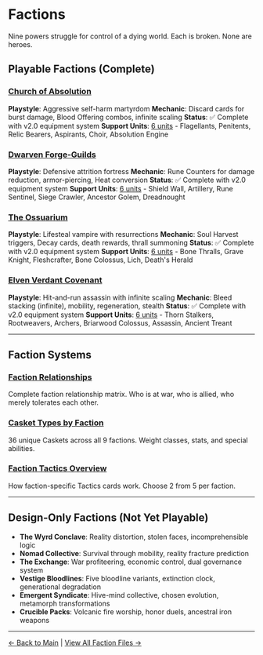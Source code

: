 # Factions

Nine powers struggle for control of a dying world. Each is broken. None are heroes.

## Playable Factions (Complete)

### [Church of Absolution](church/deck-equipment-system.md)
**Playstyle**: Aggressive self-harm martyrdom
**Mechanic**: Discard cards for burst damage, Blood Offering combos, infinite scaling
**Status**: ✅ Complete with v2.0 equipment system
**Support Units**: [6 units](church/support-units.md) - Flagellants, Penitents, Relic Bearers, Aspirants, Choir, Absolution Engine

### [Dwarven Forge-Guilds](dwarves/deck-equipment-system.md)
**Playstyle**: Defensive attrition fortress
**Mechanic**: Rune Counters for damage reduction, armor-piercing, Heat conversion
**Status**: ✅ Complete with v2.0 equipment system
**Support Units**: [6 units](dwarves/support-units.md) - Shield Wall, Artillery, Rune Sentinel, Siege Crawler, Ancestor Golem, Dreadnought

### [The Ossuarium](ossuarium/deck-equipment-system.md)
**Playstyle**: Lifesteal vampire with resurrections
**Mechanic**: Soul Harvest triggers, Decay cards, death rewards, thrall summoning
**Status**: ✅ Complete with v2.0 equipment system
**Support Units**: [6 units](ossuarium/support-units.md) - Bone Thralls, Grave Knight, Fleshcrafter, Bone Colossus, Lich, Death's Herald

### [Elven Verdant Covenant](elves/deck-equipment-system.md)
**Playstyle**: Hit-and-run assassin with infinite scaling
**Mechanic**: Bleed stacking (infinite), mobility, regeneration, stealth
**Status**: ✅ Complete with v2.0 equipment system
**Support Units**: [6 units](elves/support-units.md) - Thorn Stalkers, Rootweavers, Archers, Briarwood Colossus, Assassin, Ancient Treant

---

## Faction Systems

### [Faction Relationships](relationships.md)
Complete faction relationship matrix. Who is at war, who is allied, who merely tolerates each other.

### [Casket Types by Faction](casket-types.md)
36 unique Caskets across all 9 factions. Weight classes, stats, and special abilities.

### [Faction Tactics Overview](tactics-overview.md)
How faction-specific Tactics cards work. Choose 2 from 5 per faction.

---

## Design-Only Factions (Not Yet Playable)

- **The Wyrd Conclave**: Reality distortion, stolen faces, incomprehensible logic
- **Nomad Collective**: Survival through mobility, reality fracture prediction
- **The Exchange**: War profiteering, economic control, dual governance system
- **Vestige Bloodlines**: Five bloodline variants, extinction clock, generational degradation
- **Emergent Syndicate**: Hive-mind collective, chosen evolution, metamorph transformations
- **Crucible Packs**: Volcanic fire worship, honor duels, ancestral iron weapons

---

[← Back to Main](../index.html) | [View All Faction Files →](https://github.com/KeeberGoblin/penance/tree/main/docs/factions)
